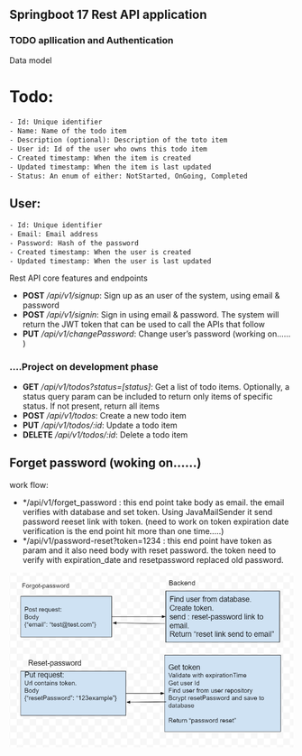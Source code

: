 
## Springboot 17 Rest API application
### TODO apllication and Authentication

Data model
# Todo:
    - Id: Unique identifier
    - Name: Name of the todo item
    - Description (optional): Description of the toto item
    - User id: Id of the user who owns this todo item
    - Created timestamp: When the item is created
    - Updated timestamp: When the item is last updated
    - Status: An enum of either: NotStarted, OnGoing, Completed

## User:
    - Id: Unique identifier
    - Email: Email address
    - Password: Hash of the password
    - Created timestamp: When the user is created
    - Updated timestamp: When the user is last updated
  
Rest API core features and endpoints
- **POST** */api/v1/signup*: Sign up as an user of the system, using email & password
-  **POST** */api/v1/signin*: Sign in using email & password. The system will return the JWT token that can be used to call the APIs that follow
- **PUT** */api/v1/changePassword*: Change user’s password (working on...... )
  
 ### ....Project on development phase
- **GET** */api/v1/todos?status=[status]*: Get a list of todo items. Optionally, a status query param can be included to return only items of specific status. If not present, return all items
- **POST** */api/v1/todos*: Create a new todo item
- **PUT** */api/v1/todos/:id*: Update a todo item
- **DELETE** */api/v1/todos/:id*: Delete a todo item

## Forget password (woking on......)
work flow:
- */api/v1/forget_password : this end point take body as email. the email verifies with database and set token. Using JavaMailSender it send password reeset link with token. (need to work on token expiration date verification is the end point hit more than one time.....)
- */api/v1/password-reset?token=1234 : this end point have token as param and it also need body with reset password. the token need to verify with expiration_date and resetpassword replaced old password.

![alt text](src/main/resources/static/image/forgotpassword.png)


